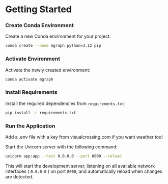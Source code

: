 **Getting Started**
====================

### Create Conda Environment

Create a new Conda environment for your project:
```bash
conda create --name mgraph python=3.12 pip
```
### Activate Environment

Activate the newly created environment:
```bash
conda activate mgraph
```
### Install Requirements

Install the required dependencies from `requirements.txt`:
```bash
pip install -r requirements.txt
```
### Run the Application

Add a .env file with a key from visualcrossing.com if you want weather tool

Start the Uvicorn server with the following command:
```bash
uvicorn app:app --host 0.0.0.0 --port 8000 --reload
```
This will start the development server, listening on all available network interfaces ( `0.0.0.0` ) on port `8000`, and automatically reload when changes are detected.
